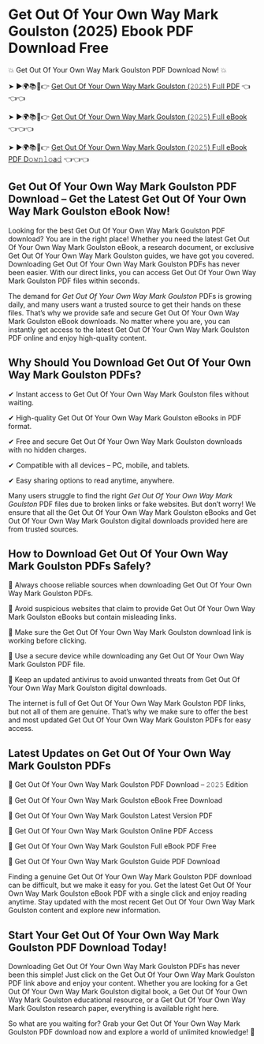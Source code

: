 # Get Out Of Your Own Way Mark Goulston (2025) Ebook PDF Download Free

💥 Get Out Of Your Own Way Mark Goulston PDF Download Now! 💥

➤ ►🌍📚📱👉 [Get Out Of Your Own Way Mark Goulston (𝟸𝟶𝟸𝟻) F𝚞ll PDF](https://getpdf.xyz/get-out-of-your-own-way-mark-goulston) 👈👈👈


➤ ►🌍📚📱👉 [Get Out Of Your Own Way Mark Goulston (𝟸𝟶𝟸𝟻) F𝚞ll eBook](https://getpdf.xyz/get-out-of-your-own-way-mark-goulston) 👈👈👈


➤ ►🌍📚📱👉 [Get Out Of Your Own Way Mark Goulston (𝟸𝟶𝟸𝟻) F𝚞ll eBook PDF D𝚘𝚠𝚗𝚕𝚘a𝚍](https://getpdf.xyz/get-out-of-your-own-way-mark-goulston) 👈👈👈


## Get Out Of Your Own Way Mark Goulston PDF Download – Get the Latest Get Out Of Your Own Way Mark Goulston eBook Now!

Looking for the best Get Out Of Your Own Way Mark Goulston PDF download? You are in the right place! Whether you need the latest Get Out Of Your Own Way Mark Goulston eBook, a research document, or exclusive Get Out Of Your Own Way Mark Goulston guides, we have got you covered. Downloading Get Out Of Your Own Way Mark Goulston PDFs has never been easier. With our direct links, you can access Get Out Of Your Own Way Mark Goulston PDF files within seconds.

The demand for *Get Out Of Your Own Way Mark Goulston* PDFs is growing daily, and many users want a trusted source to get their hands on these files. That’s why we provide safe and secure Get Out Of Your Own Way Mark Goulston eBook downloads. No matter where you are, you can instantly get access to the latest Get Out Of Your Own Way Mark Goulston PDF online and enjoy high-quality content.

## Why Should You Download Get Out Of Your Own Way Mark Goulston PDFs?

✔ Instant access to Get Out Of Your Own Way Mark Goulston files without waiting.

✔ High-quality Get Out Of Your Own Way Mark Goulston eBooks in PDF format.

✔ Free and secure Get Out Of Your Own Way Mark Goulston downloads with no hidden charges.

✔ Compatible with all devices – PC, mobile, and tablets.

✔ Easy sharing options to read anytime, anywhere.

Many users struggle to find the right *Get Out Of Your Own Way Mark Goulston* PDF files due to broken links or fake websites. But don’t worry! We ensure that all the Get Out Of Your Own Way Mark Goulston eBooks and Get Out Of Your Own Way Mark Goulston digital downloads provided here are from trusted sources.

## How to Download Get Out Of Your Own Way Mark Goulston PDFs Safely?

📌 Always choose reliable sources when downloading Get Out Of Your Own Way Mark Goulston PDFs.

📌 Avoid suspicious websites that claim to provide Get Out Of Your Own Way Mark Goulston eBooks but contain misleading links.

📌 Make sure the Get Out Of Your Own Way Mark Goulston download link is working before clicking.

📌 Use a secure device while downloading any Get Out Of Your Own Way Mark Goulston PDF file.

📌 Keep an updated antivirus to avoid unwanted threats from Get Out Of Your Own Way Mark Goulston digital downloads.

The internet is full of Get Out Of Your Own Way Mark Goulston PDF links, but not all of them are genuine. That’s why we make sure to offer the best and most updated Get Out Of Your Own Way Mark Goulston PDFs for easy access.

## Latest Updates on Get Out Of Your Own Way Mark Goulston PDFs

🔹 Get Out Of Your Own Way Mark Goulston PDF Download – 𝟸𝟶𝟸𝟻 Edition

🔹 Get Out Of Your Own Way Mark Goulston eBook Free Download

🔹 Get Out Of Your Own Way Mark Goulston Latest Version PDF

🔹 Get Out Of Your Own Way Mark Goulston Online PDF Access

🔹 Get Out Of Your Own Way Mark Goulston Full eBook PDF Free

🔹 Get Out Of Your Own Way Mark Goulston Guide PDF Download

Finding a genuine Get Out Of Your Own Way Mark Goulston PDF download can be difficult, but we make it easy for you. Get the latest Get Out Of Your Own Way Mark Goulston eBook PDF with a single click and enjoy reading anytime. Stay updated with the most recent Get Out Of Your Own Way Mark Goulston content and explore new information.

## Start Your Get Out Of Your Own Way Mark Goulston PDF Download Today!

Downloading Get Out Of Your Own Way Mark Goulston PDFs has never been this simple! Just click on the Get Out Of Your Own Way Mark Goulston PDF link above and enjoy your content. Whether you are looking for a Get Out Of Your Own Way Mark Goulston digital book, a Get Out Of Your Own Way Mark Goulston educational resource, or a Get Out Of Your Own Way Mark Goulston research paper, everything is available right here.

So what are you waiting for? Grab your Get Out Of Your Own Way Mark Goulston PDF download now and explore a world of unlimited knowledge! 🚀